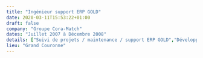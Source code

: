 ```yaml
---
title: "Ingénieur support ERP GOLD"
date: 2020-03-11T15:53:22+01:00
draft: false
company: "Groupe Cora-Match"
dates: "Juillet 2007 à Décembre 2008"
details: ["Suivi de projets / maintenance / support ERP GOLD","Développement d'outils d'automatisation en PHP","Gestion du parc informatique de 60 machines"]
lieu: "Grand Couronne"
---
```

